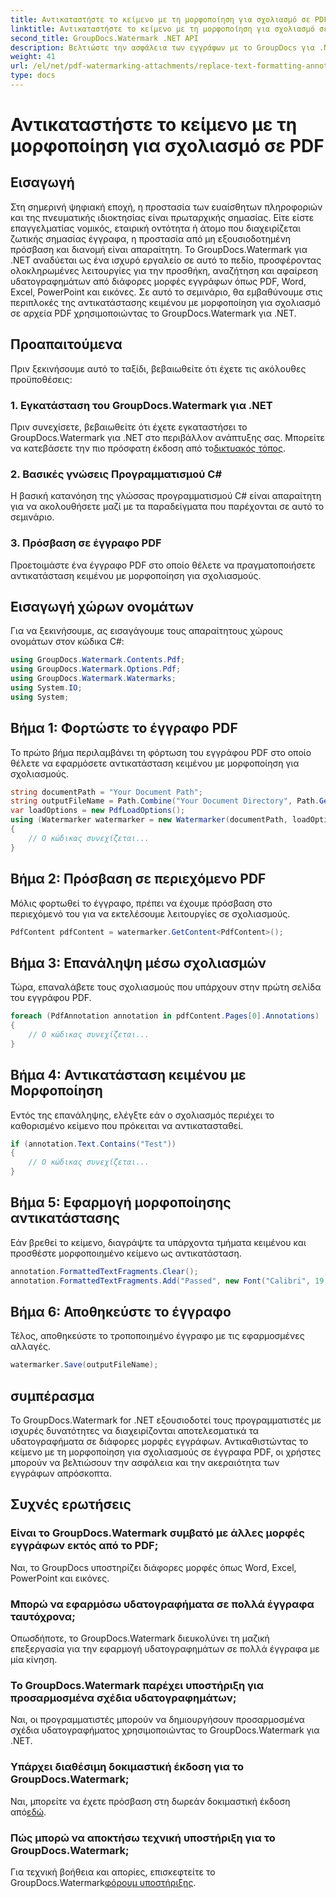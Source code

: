 ```yaml
---
title: Αντικαταστήστε το κείμενο με τη μορφοποίηση για σχολιασμό σε PDF
linktitle: Αντικαταστήστε το κείμενο με τη μορφοποίηση για σχολιασμό σε PDF
second_title: GroupDocs.Watermark .NET API
description: Βελτιώστε την ασφάλεια των εγγράφων με το GroupDocs για .NET. Μάθετε πώς να αντικαθιστάτε κείμενο με μορφοποίηση για σχολιασμούς σε αρχεία PDF χωρίς κόπο.
weight: 41
url: /el/net/pdf-watermarking-attachments/replace-text-formatting-annotation-pdf/
type: docs
---
```

# Αντικαταστήστε το κείμενο με τη μορφοποίηση για σχολιασμό σε PDF

## Εισαγωγή
Στη σημερινή ψηφιακή εποχή, η προστασία των ευαίσθητων πληροφοριών και της πνευματικής ιδιοκτησίας είναι πρωταρχικής σημασίας. Είτε είστε επαγγελματίας νομικός, εταιρική οντότητα ή άτομο που διαχειρίζεται ζωτικής σημασίας έγγραφα, η προστασία από μη εξουσιοδοτημένη πρόσβαση και διανομή είναι απαραίτητη. Το GroupDocs.Watermark για .NET αναδύεται ως ένα ισχυρό εργαλείο σε αυτό το πεδίο, προσφέροντας ολοκληρωμένες λειτουργίες για την προσθήκη, αναζήτηση και αφαίρεση υδατογραφημάτων από διάφορες μορφές εγγράφων όπως PDF, Word, Excel, PowerPoint και εικόνες. Σε αυτό το σεμινάριο, θα εμβαθύνουμε στις περιπλοκές της αντικατάστασης κειμένου με μορφοποίηση για σχολιασμό σε αρχεία PDF χρησιμοποιώντας το GroupDocs.Watermark για .NET.
## Προαπαιτούμενα
Πριν ξεκινήσουμε αυτό το ταξίδι, βεβαιωθείτε ότι έχετε τις ακόλουθες προϋποθέσεις:
### 1. Εγκατάσταση του GroupDocs.Watermark για .NET
 Πριν συνεχίσετε, βεβαιωθείτε ότι έχετε εγκαταστήσει το GroupDocs.Watermark για .NET στο περιβάλλον ανάπτυξης σας. Μπορείτε να κατεβάσετε την πιο πρόσφατη έκδοση από το[δικτυακός τόπος](https://releases.groupdocs.com/Watermark/net/).
### 2. Βασικές γνώσεις Προγραμματισμού C#
Η βασική κατανόηση της γλώσσας προγραμματισμού C# είναι απαραίτητη για να ακολουθήσετε μαζί με τα παραδείγματα που παρέχονται σε αυτό το σεμινάριο.
### 3. Πρόσβαση σε έγγραφο PDF
Προετοιμάστε ένα έγγραφο PDF στο οποίο θέλετε να πραγματοποιήσετε αντικατάσταση κειμένου με μορφοποίηση για σχολιασμούς.

## Εισαγωγή χώρων ονομάτων
Για να ξεκινήσουμε, ας εισαγάγουμε τους απαραίτητους χώρους ονομάτων στον κώδικα C#:
```csharp
using GroupDocs.Watermark.Contents.Pdf;
using GroupDocs.Watermark.Options.Pdf;
using GroupDocs.Watermark.Watermarks;
using System.IO;
using System;
```
## Βήμα 1: Φορτώστε το έγγραφο PDF
Το πρώτο βήμα περιλαμβάνει τη φόρτωση του εγγράφου PDF στο οποίο θέλετε να εφαρμόσετε αντικατάσταση κειμένου με μορφοποίηση για σχολιασμούς.
```csharp
string documentPath = "Your Document Path";
string outputFileName = Path.Combine("Your Document Directory", Path.GetFileName(documentPath));
var loadOptions = new PdfLoadOptions();
using (Watermarker watermarker = new Watermarker(documentPath, loadOptions))
{
    // Ο κώδικας συνεχίζεται...
}
```
## Βήμα 2: Πρόσβαση σε περιεχόμενο PDF
Μόλις φορτωθεί το έγγραφο, πρέπει να έχουμε πρόσβαση στο περιεχόμενό του για να εκτελέσουμε λειτουργίες σε σχολιασμούς.
```csharp
PdfContent pdfContent = watermarker.GetContent<PdfContent>();
```
## Βήμα 3: Επανάληψη μέσω σχολιασμών
Τώρα, επαναλάβετε τους σχολιασμούς που υπάρχουν στην πρώτη σελίδα του εγγράφου PDF.
```csharp
foreach (PdfAnnotation annotation in pdfContent.Pages[0].Annotations)
{
    // Ο κώδικας συνεχίζεται...
}
```
## Βήμα 4: Αντικατάσταση κειμένου με Μορφοποίηση
Εντός της επανάληψης, ελέγξτε εάν ο σχολιασμός περιέχει το καθορισμένο κείμενο που πρόκειται να αντικατασταθεί.
```csharp
if (annotation.Text.Contains("Test"))
{
    // Ο κώδικας συνεχίζεται...
}
```
## Βήμα 5: Εφαρμογή μορφοποίησης αντικατάστασης
Εάν βρεθεί το κείμενο, διαγράψτε τα υπάρχοντα τμήματα κειμένου και προσθέστε μορφοποιημένο κείμενο ως αντικατάσταση.
```csharp
annotation.FormattedTextFragments.Clear();
annotation.FormattedTextFragments.Add("Passed", new Font("Calibri", 19, FontStyle.Bold), Color.Red, Color.Aqua);
```
## Βήμα 6: Αποθηκεύστε το έγγραφο
Τέλος, αποθηκεύστε το τροποποιημένο έγγραφο με τις εφαρμοσμένες αλλαγές.
```csharp
watermarker.Save(outputFileName);
```

## συμπέρασμα
Το GroupDocs.Watermark for .NET εξουσιοδοτεί τους προγραμματιστές με ισχυρές δυνατότητες να διαχειρίζονται αποτελεσματικά τα υδατογραφήματα σε διάφορες μορφές εγγράφων. Αντικαθιστώντας το κείμενο με τη μορφοποίηση για σχολιασμούς σε έγγραφα PDF, οι χρήστες μπορούν να βελτιώσουν την ασφάλεια και την ακεραιότητα των εγγράφων απρόσκοπτα.
## Συχνές ερωτήσεις
### Είναι το GroupDocs.Watermark συμβατό με άλλες μορφές εγγράφων εκτός από το PDF;
Ναι, το GroupDocs υποστηρίζει διάφορες μορφές όπως Word, Excel, PowerPoint και εικόνες.
### Μπορώ να εφαρμόσω υδατογραφήματα σε πολλά έγγραφα ταυτόχρονα;
Οπωσδήποτε, το GroupDocs.Watermark διευκολύνει τη μαζική επεξεργασία για την εφαρμογή υδατογραφημάτων σε πολλά έγγραφα με μία κίνηση.
### Το GroupDocs.Watermark παρέχει υποστήριξη για προσαρμοσμένα σχέδια υδατογραφημάτων;
Ναι, οι προγραμματιστές μπορούν να δημιουργήσουν προσαρμοσμένα σχέδια υδατογραφήματος χρησιμοποιώντας το GroupDocs.Watermark για .NET.
### Υπάρχει διαθέσιμη δοκιμαστική έκδοση για το GroupDocs.Watermark;
 Ναι, μπορείτε να έχετε πρόσβαση στη δωρεάν δοκιμαστική έκδοση από[εδώ](https://releases.groupdocs.com/).
### Πώς μπορώ να αποκτήσω τεχνική υποστήριξη για το GroupDocs.Watermark;
 Για τεχνική βοήθεια και απορίες, επισκεφτείτε το GroupDocs.Watermark[φόρουμ υποστήριξης](https://forum.groupdocs.com/c/watermark/19).